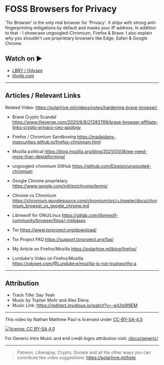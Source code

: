 # FOSS Browsers for Privacy

'Tor Browser' is the only real browser for 'Privacy'. It ships with strong anti-fingerprinting mitigations by default and masks your IP address. In addition to that - I showcase ungoogled-Chromium, Firefox & Brave. I also explain why you shouldn't use proprietary browsers like Edge, Safari & Google Chrome.

## Watch on ▶️

- [LBRY / Odysee](https://odysee.com/@polarhive:e/foss-browsers-for-privacy-desktop:0)
- [tilvids.com](https://tilvids.com/videos/watch/38bb8f48-5e62-4df4-96a4-22cd57a9cac0)

---

## Articles / Relevant Links

Related Video: <https://polarhive.ml/videos/notes/hardening-brave-browser/>

- Brave Crypto Scandal
<https://www.theverge.com/2020/6/8/21283769/brave-browser-affiliate-links-crypto-privacy-ceo-apology>

- Firefox / Chromium Sandboxing
<https://madaidans-insecurities.github.io/firefox-chromium.html>

- Mozilla political
<https://blog.mozilla.org/blog/2021/01/08/we-need-more-than-deplatforming/>

- ungoogled-chromium GitHub
<https://github.com/Eloston/ungoogled-chromium>

- Google Chrome proprietary
<https://www.google.com/intl/en/chrome/terms/>

- Chrome vs Chromium
<https://chromium.googlesource.com/chromium/src/+/master/docs/chromium_browser_vs_google_chrome.md>

- Librewolf for GNU/Linux
<https://gitlab.com/librewolf-community/browser/linux/-/releases>

- Tor
<https://www.torproject.org/download/>

- Tor Project FAQ
<https://support.torproject.org/faq/>

- My Article on Firefox/Mozilla
<https://polarhive.ml/blog/firefox/>

- Lunduke's Video on Firefox/Mozilla
<https://odysee.com/@Lunduke:e/mozilla-is-not-trustworthy:a>

---

## Attribution

- Track Title: Say Yeah
- Music by Topher Mohr and Alex Elena
- Music Link: <https://redirect.invidious.io/watch?v=-wiUIs9I9EM>

---
This video by Nathan Matthew Paul is licensed under [CC-BY-SA-4.0](https://creativecommons.org/licenses/by-sa/4.0/)

[![license: CC BY-SA 4.0](https://polarhive.ml/assets/badges/cc-by-sa-4.svg)](https://creativecommons.org/licenses/by-sa/4.0/)

For Generic Intro Music and end credit logos attribution visit: [/docs/generic/](https://codeberg.org/polarhive/videos/src/branch/main/docs/generic)

---
> Patreon, Liberapay, Crypto, Donate and all the other ways you can contribute like video suggestions: <https://polarhive.ml/help>
